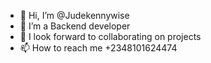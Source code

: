 - 👋 Hi, I’m @Judekennywise
- 👀 I’m a Backend developer 
- 💞️ I look forward to collaborating on projects
- 📫 How to reach me +2348101624474

<!---
Judekennywise/Judekennywise is a ✨ special ✨ repository because its `README.md` (this file) appears on your GitHub profile.
You can click the Preview link to take a look at your changes.
--->
